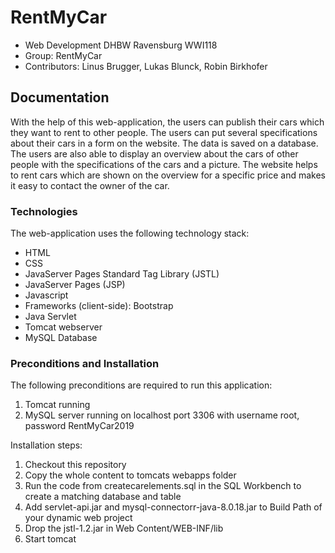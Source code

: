 
# RentMyCar
* Web Development DHBW Ravensburg WWI118
* Group: RentMyCar
* Contributors: Linus Brugger, Lukas Blunck, Robin Birkhofer

## Documentation
With the help of this web-application, the users can publish their cars which they want to rent to other people. The users can put several specifications about their cars in a form on the website. The data is saved on a database. The users are also able to display an overview about the cars of other people with the specifications of the cars and a picture. The website helps to rent cars which are shown on the overview for a specific price and makes it easy to contact the owner of the car.  

### Technologies
The web-application uses the following technology stack:
* HTML
* CSS
* JavaServer Pages Standard Tag Library (JSTL)
* JavaServer Pages (JSP)
* Javascript
* Frameworks (client-side): Bootstrap
* Java Servlet
* Tomcat webserver
* MySQL Database

### Preconditions and Installation
The following preconditions are required to run this application:
1. Tomcat running
2. MySQL server running on localhost port 3306 with username root, password RentMyCar2019


Installation steps:
1. Checkout this repository
2. Copy the whole content to tomcats webapps folder
3. Run the code from createcarelements.sql in the SQL Workbench to create a matching database and table
4. Add servlet-api.jar and mysql-connectorr-java-8.0.18.jar to Build Path of your dynamic web project
5. Drop the jstl-1.2.jar in Web Content/WEB-INF/lib
6. Start tomcat
